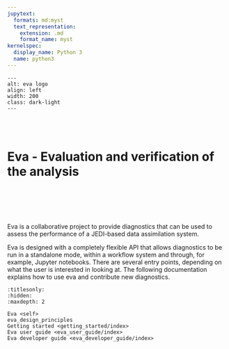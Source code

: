 ```yaml
---
jupytext:
  formats: md:myst
  text_representation:
    extension: .md
    format_name: myst
kernelspec:
  display_name: Python 3
  name: python3
---
```



```{image} ./_static/images/eva_logo_ball.png
---
alt: eva logo
align: left
width: 200
class: dark-light
---
```
<br>
<br>

# Eva - Evaluation and verification of the analysis

<br>
<br>
<br>
<br>

Eva is a collaborative project to provide diagnostics that can be used to assess the performance of
a JEDI-based data assimilation system.

Eva is designed with a completely flexible API that allows diagnostics to be run in a standalone
mode, within a workflow system and through, for example, Jupyter notebooks. There are several entry
points, depending on what the user is interested in looking at. The following documentation explains
how to use eva and contribute new diagnostics.

```{toctree}
:titlesonly:
:hidden:
:maxdepth: 2

Eva <self>
eva_design_principles
Getting started <getting_started/index>
Eva user guide <eva_user_guide/index>
Eva developer guide <eva_developer_guide/index>
```
